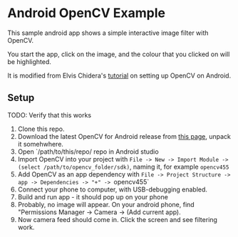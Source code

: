 # Android OpenCV Example

This sample android app shows a simple interactive image filter with OpenCV.  

You start the app, click on the image, and the colour that you clicked on will be highlighted.

It is modified from Elvis Chidera's [tutorial]([url](https://medium.com/android-news/a-beginners-guide-to-setting-up-opencv-android-library-on-android-studio-19794e220f3c)) on setting up OpenCV on Android.


## Setup

TODO: Verify that this works

1) Clone this repo.
2) Download the latest OpenCV for Android release from [this page]([url](https://opencv.org/releases/)), unpack it somehwhere.
3) Open `/path/to/this/repo/ repo in Android studio
4) Import OpenCV into your project with `File -> New -> Import Module -> (select /path/to/opencv_folder/sdk)`, naming it, for example `opencv455`
5) Add OpenCV as an app dependency with `File -> Project Structure -> app -> Dependencies -> "+" -> `opencv455`
6) Connect your phone to computer, with USB-debugging enabled. 
7) Build and run app - it should pop up on your phone
8) Probably, no image will appear.  On your android phone, find "Permissions Manager -> Camera -> (Add current app).
9) Now camera feed should come in.  Click the screen and see filtering work.
